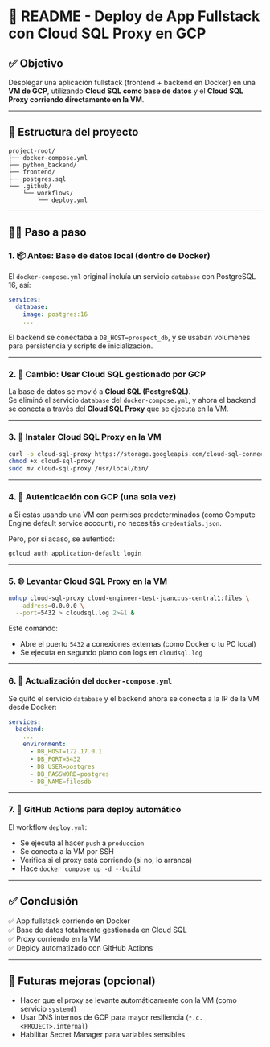 # 📘 README - Deploy de App Fullstack con Cloud SQL Proxy en GCP

## ✅ Objetivo

Desplegar una aplicación fullstack (frontend + backend en Docker) en una **VM de GCP**, utilizando **Cloud SQL como base de datos** y el **Cloud SQL Proxy corriendo directamente en la VM**.

---

## 🧱 Estructura del proyecto

```
project-root/
├── docker-compose.yml
├── python_backend/
├── frontend/
├── postgres.sql
└── .github/
    └── workflows/
        └── deploy.yml
```

---

## 🧑‍💻 Paso a paso

### 1. 📦 Antes: Base de datos local (dentro de Docker)

El `docker-compose.yml` original incluía un servicio `database` con PostgreSQL 16, así:

```yaml
services:
  database:
    image: postgres:16
    ...
```

El backend se conectaba a `DB_HOST=prospect_db`, y se usaban volúmenes para persistencia y scripts de inicialización.

---

### 2. 🚀 Cambio: Usar Cloud SQL gestionado por GCP

La base de datos se movió a **Cloud SQL (PostgreSQL)**.  
Se eliminó el servicio `database` del `docker-compose.yml`, y ahora el backend se conecta a través del **Cloud SQL Proxy** que se ejecuta en la VM.

---

### 3. 🔐 Instalar Cloud SQL Proxy en la VM

```bash
curl -o cloud-sql-proxy https://storage.googleapis.com/cloud-sql-connectors/cloud-sql-proxy/v2.15.2/cloud-sql-proxy.linux.amd64
chmod +x cloud-sql-proxy
sudo mv cloud-sql-proxy /usr/local/bin/
```

---

### 4. 🔑 Autenticación con GCP (una sola vez)
a
Si estás usando una VM con permisos predeterminados (como Compute Engine default service account), no necesitás `credentials.json`.

Pero, por si acaso, se autenticó:

```bash
gcloud auth application-default login
```

---

### 5. 🌐 Levantar Cloud SQL Proxy en la VM

```bash
nohup cloud-sql-proxy cloud-engineer-test-juanc:us-central1:files \
  --address=0.0.0.0 \
  --port=5432 > cloudsql.log 2>&1 &
```

Este comando:

- Abre el puerto `5432` a conexiones externas (como Docker o tu PC local)
- Se ejecuta en segundo plano con logs en `cloudsql.log`

---

### 6. 🐳 Actualización del `docker-compose.yml`

Se quitó el servicio `database` y el backend ahora se conecta a la IP de la VM desde Docker:

```yaml
services:
  backend:
    ...
    environment:
      - DB_HOST=172.17.0.1
      - DB_PORT=5432
      - DB_USER=postgres
      - DB_PASSWORD=postgres
      - DB_NAME=filesdb
```
---

### 7. 🤖 GitHub Actions para deploy automático

El workflow `deploy.yml`:

- Se ejecuta al hacer `push` a `produccion`
- Se conecta a la VM por SSH
- Verifica si el proxy está corriendo (si no, lo arranca)
- Hace `docker compose up -d --build`

---

## ✅ Conclusión

✅ App fullstack corriendo en Docker  
✅ Base de datos totalmente gestionada en Cloud SQL  
✅ Proxy corriendo en la VM  
✅ Deploy automatizado con GitHub Actions

---

## 🧰 Futuras mejoras (opcional)

- Hacer que el proxy se levante automáticamente con la VM (como servicio `systemd`)
- Usar DNS internos de GCP para mayor resiliencia (`*.c.<PROJECT>.internal`)
- Habilitar Secret Manager para variables sensibles
